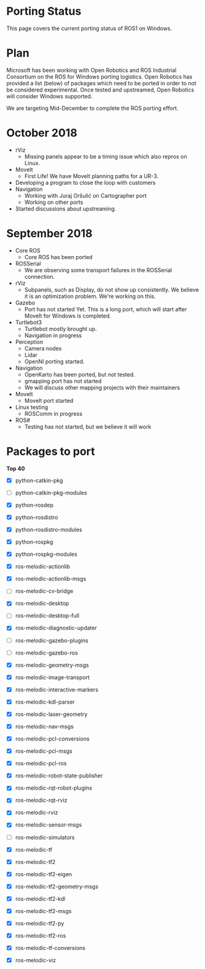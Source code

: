 # Porting Status
This page covers the current porting status of ROS1 on Windows.

# Plan
Microsoft has been working with Open Robotics and ROS Industrial Consortium on the ROS for Windows porting logistics. Open Robotics has provided a list (below) of packages which need to be ported in order to not be considered experimental. Once tested and upstreamed, Open Robotics will consider Windows supported.

We are targeting Mid-December to complete the ROS porting effort.



# October 2018
+ rViz
    + Missing panels appear to be a timing issue which also repros on Linux. 
+ MoveIt
    + First Life! We have MoveIt planning paths for a UR-3.
+ Developing a program to close the loop with customers
+ Navigation
    + Working with Juraj Oršulić on Cartographer port
    + Working on other ports
+ Started discussions about upstreaming.


# September 2018
+ Core ROS
    + Core ROS has been ported
+ ROSSerial
    + We are observing some transport failures in the ROSSerial connection.
+ rViz
    + Subpanels, such as Display, do not show up consistently. We believe it is an optimization problem. We're working on this.
+ Gazebo
    + Port has not started Yet. This is a long port, which will start after MoveIt for Windows is completed.
+ Turtlebot3
    + Turtlebot mostly brought up.
    + Navigation in progress
+ Perception
    + Camera nodes
    + Lidar
    + OpenNI porting started.
+ Navigation
    + OpenKarto has been ported, but not tested.
    + gmapping port has not started
    + We will discuss other mapping projects with their maintainers
+ MoveIt
    + MoveIt port started
+ Linux testing
    + ROSComm in progress
+ ROS#
    + Testing has not started, but we believe it will work


# Packages to port

**Top 40**

- [X] python-catkin-pkg
- [ ] python-catkin-pkg-modules
- [X] python-rosdep
- [X] python-rosdistro
- [X] python-rosdistro-modules
- [X] python-rospkg
- [X] python-rospkg-modules
- [X] ros-melodic-actionlib
- [X] ros-melodic-actionlib-msgs
- [ ] ros-melodic-cv-bridge
- [X] ros-melodic-desktop
- [ ] ros-melodic-desktop-full
- [X] ros-melodic-diagnostic-updater
- [ ] ros-melodic-gazebo-plugins
- [ ] ros-melodic-gazebo-ros
- [X] ros-melodic-geometry-msgs
- [X] ros-melodic-image-transport
- [X] ros-melodic-interactive-markers
- [X] ros-melodic-kdl-parser
- [X] ros-melodic-laser-geometry
- [X] ros-melodic-nav-msgs
- [X] ros-melodic-pcl-conversions
- [X] ros-melodic-pcl-msgs
- [X] ros-melodic-pcl-ros
- [X] ros-melodic-robot-state-publisher
- [X] ros-melodic-rqt-robot-plugins
- [X] ros-melodic-rqt-rviz
- [X] ros-melodic-rviz
- [X] ros-melodic-sensor-msgs
- [ ] ros-melodic-simulators
- [X] ros-melodic-tf
- [X] ros-melodic-tf2
- [X] ros-melodic-tf2-eigen
- [X] ros-melodic-tf2-geometry-msgs
- [X] ros-melodic-tf2-kdl
- [X] ros-melodic-tf2-msgs
- [X] ros-melodic-tf2-py
- [X] ros-melodic-tf2-ros
- [X] ros-melodic-tf-conversions
- [X] ros-melodic-viz

